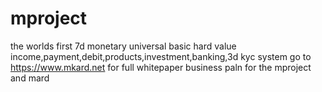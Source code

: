 # mproject
the worlds first 7d monetary universal basic hard value income,payment,debit,products,investment,banking,3d kyc system
go to https://www.mkard.net for full whitepaper business paln for the mproject and mard
